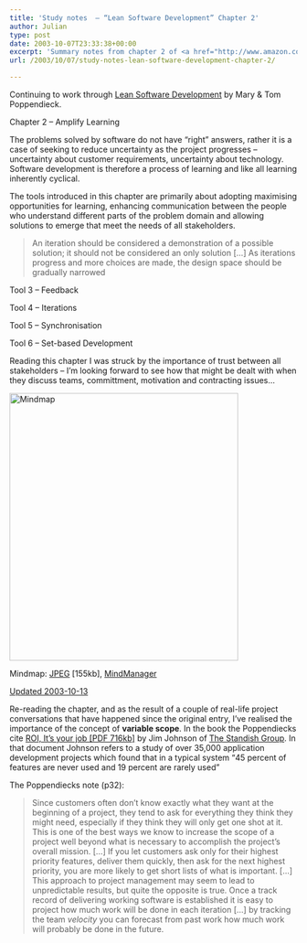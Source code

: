 ```yaml
---
title: 'Study notes  – “Lean Software Development” Chapter 2'
author: Julian
type: post
date: 2003-10-07T23:33:38+00:00
excerpt: 'Summary notes from chapter 2 of <a href="http://www.amazon.co.uk/exec/obidos/ASIN/0321150783/ref%3Dase%5Ffivegocrazyinmid">Lean Software Development</a> by Mary and Tom Poppendieck'
url: /2003/10/07/study-notes-lean-software-development-chapter-2/

---
```

Continuing to work through [Lean Software Development][1] by Mary & Tom Poppendieck.

Chapter 2 &#8211; Amplify Learning

The problems solved by software do not have &#8220;right&#8221; answers, rather it is a case of seeking to reduce uncertainty as the project progresses &#8211; uncertainty about customer requirements, uncertainty about technology. Software development is therefore a process of learning and like all learning inherently cyclical.

The tools introduced in this chapter are primarily about adopting maximising opportunities for learning, enhancing communication between the people who understand different parts of the problem domain and allowing solutions to emerge that meet the needs of all stakeholders.

> An iteration should be considered a demonstration of a possible solution; it should not be considered an only solution [&#8230;] As iterations progress and more choices are made, the design space should be gradually narrowed 

Tool 3 &#8211; Feedback
  
Tool 4 &#8211; Iterations
  
Tool 5 &#8211; Synchronisation
  
Tool 6 &#8211; Set-based Development

Reading this chapter I was struck by the importance of trust between all stakeholders &#8211; I&#8217;m looking forward to see how that might be dealt with when they discuss teams, committment, motivation and contracting issues&#8230;

<div class="inlineimg">
  <a target="_blank" href="http://www.julian.elve.dial.pipex.com/mindmaps/leanswdev/LeanSoftwareDevMM02.jpg"><img align="center" width="400" height="468" src="http://www.julian.elve.dial.pipex.com/mindmaps/leanswdev/LeanSoftwareDevMMthmb02.jpg" alt="Mindmap" /></a></p> 
  
  <div class="caption">
    Mindmap: <a target="_blank"  title="Open JPEG of Mindmap in a new Window" href="http://www.julian.elve.dial.pipex.com/mindmaps/leanswdev/LeanSoftwareDevMM02.jpg">JPEG</a> [155kb], <a  title="Link to MindManager file of mind map" href="http://www.julian.elve.dial.pipex.com/mindmaps/leanswdev/Lean Software Development.mmp">MindManager</a>
  </div>
</div>

<ins>Updated 2003-10-13</ins>
  
Re-reading the chapter, and as the result of a couple of real-life project conversations that have happened since the original entry, I&#8217;ve realised the importance of the concept of **variable scope**. In the book the Poppendiecks cite [ROI, It&#8217;s your job [PDF 716kb]][2] by Jim Johnson of [The Standish Group][3]. In that document Johnson refers to a study of over 35,000 application development projects which found that in a typical system <q cite="http://www.xp2003.org/talksinfo/johnson.pdf">45 percent of features are never used and 19 percent are rarely used</q>

The Poppendiecks note (p32): 

> Since customers often don&#8217;t know exactly what they want at the beginning of a project, they tend to ask for everything they think they might need, especially if they think they will only get one shot at it. This is one of the best ways we know to increase the scope of a project well beyond what is necessary to accomplish the project&#8217;s overall mission. [&#8230;] If you let customers ask only for their highest priority features, deliver them quickly, then ask for the next highest priority, you are more likely to get short lists of what is important. [&#8230;] This approach to project management may seem to lead to unpredictable results, but quite the opposite is true. Once a track record of delivering working software is established it is easy to project how much work will be done in each iteration [&#8230;] by tracking the team _velocity_ you can forecast from past work how much work will probably be done in the future.

 [1]: https://www.synesthesia.co.uk/library/archives/000197.php
 [2]: http://www.xp2003.org/talksinfo/johnson.pdf "ROI, It's your job"
 [3]: http://www.standishgroup.com/